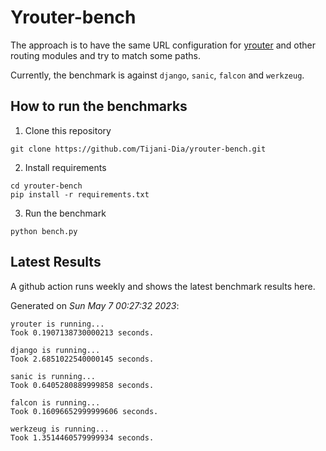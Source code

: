 # Yrouter-bench

The approach is to have the same URL configuration for [yrouter](https://github.com/Tijani-Dia/yrouter) and other routing modules and try to match some paths.

Currently, the benchmark is against `django`, `sanic`, `falcon` and `werkzeug`.

## How to run the benchmarks

1. Clone this repository

```shell
git clone https://github.com/Tijani-Dia/yrouter-bench.git
```

2. Install requirements

```shell
cd yrouter-bench
pip install -r requirements.txt
```

3. Run the benchmark

```shell
python bench.py
```

## Latest Results

A github action runs weekly and shows the latest benchmark results here.

Generated on *Sun May  7 00:27:32 2023*:

```shell
yrouter is running...
Took 0.1907138730000213 seconds.

django is running...
Took 2.6851022540000145 seconds.

sanic is running...
Took 0.6405280889999858 seconds.

falcon is running...
Took 0.16096652999999606 seconds.

werkzeug is running...
Took 1.3514460579999934 seconds.

```